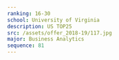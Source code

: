 ```yaml
---
ranking: 16-30
school: University of Virginia
description: US TOP25
src: /assets/offer_2018-19/117.jpg
major: Business Analytics
sequence: 81
---
```

